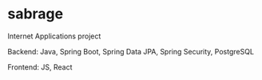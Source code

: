 # sabrage
Internet Applications project

Backend: Java, Spring Boot, Spring Data JPA, Spring Security, PostgreSQL

Frontend: JS, React
